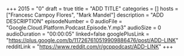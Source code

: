 +++
2015 = "0"
draft = true
title = "ADD TITLE"
categories = []
hosts = ["Francesc Campoy Flores", "Mark Mandel"]
description = "ADD DESCRIPTION"
episodeNumber = 0
audioFile = "Google.Cloud.Platform.Podcast.Episode.Y.mp3"
audioSize = 0
audioDuration = "00:00:05"
linked=false
googlePlusLink = "https://plus.google.com/b/117267610519909886476/post/ADD-LINK"
redditLink = "https://www.reddit.com/r/gcppodcast/ADD-LINK"
+++